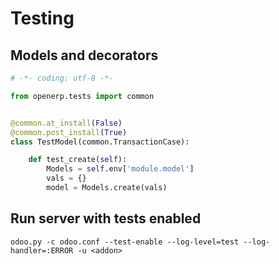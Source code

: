 # Testing

## Models and decorators

```python
# -*- coding: utf-8 -*-

from openerp.tests import common


@common.at_install(False)
@common.post_install(True)
class TestModel(common.TransactionCase):

    def test_create(self):
        Models = self.env['module.model']
        vals = {}
        model = Models.create(vals)
```

## Run server with tests enabled

```
odoo.py -c odoo.conf --test-enable --log-level=test --log-handler=:ERROR -u <addon>
```
